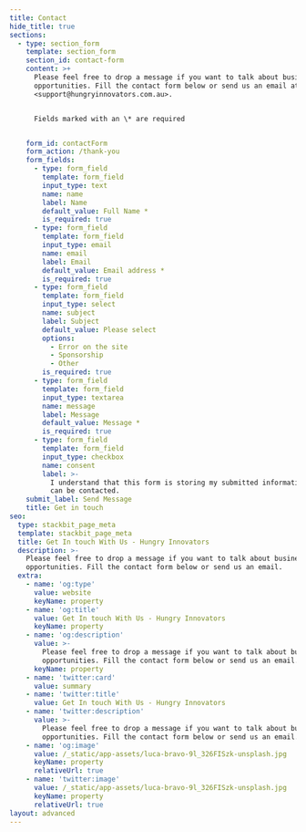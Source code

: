 ```yaml
---
title: Contact
hide_title: true
sections:
  - type: section_form
    template: section_form
    section_id: contact-form
    content: >+
      Please feel free to drop a message if you want to talk about business
      opportunities. Fill the contact form below or send us an email at
      <support@hungryinnovators.com.au>.


      Fields marked with an \* are required


    form_id: contactForm
    form_action: /thank-you
    form_fields:
      - type: form_field
        template: form_field
        input_type: text
        name: name
        label: Name
        default_value: Full Name *
        is_required: true
      - type: form_field
        template: form_field
        input_type: email
        name: email
        label: Email
        default_value: Email address *
        is_required: true
      - type: form_field
        template: form_field
        input_type: select
        name: subject
        label: Subject
        default_value: Please select
        options:
          - Error on the site
          - Sponsorship
          - Other
        is_required: true
      - type: form_field
        template: form_field
        input_type: textarea
        name: message
        label: Message
        default_value: Message *
        is_required: true
      - type: form_field
        template: form_field
        input_type: checkbox
        name: consent
        label: >-
          I understand that this form is storing my submitted information so I
          can be contacted.
    submit_label: Send Message
    title: Get in touch
seo:
  type: stackbit_page_meta
  template: stackbit_page_meta
  title: Get In touch With Us - Hungry Innovators
  description: >-
    Please feel free to drop a message if you want to talk about business
    opportunities. Fill the contact form below or send us an email.
  extra:
    - name: 'og:type'
      value: website
      keyName: property
    - name: 'og:title'
      value: Get In touch With Us - Hungry Innovators
      keyName: property
    - name: 'og:description'
      value: >-
        Please feel free to drop a message if you want to talk about business
        opportunities. Fill the contact form below or send us an email.
      keyName: property
    - name: 'twitter:card'
      value: summary
    - name: 'twitter:title'
      value: Get In touch With Us - Hungry Innovators
    - name: 'twitter:description'
      value: >-
        Please feel free to drop a message if you want to talk about business
        opportunities. Fill the contact form below or send us an email.
    - name: 'og:image'
      value: /_static/app-assets/luca-bravo-9l_326FISzk-unsplash.jpg
      keyName: property
      relativeUrl: true
    - name: 'twitter:image'
      value: /_static/app-assets/luca-bravo-9l_326FISzk-unsplash.jpg
      keyName: property
      relativeUrl: true
layout: advanced
---
```


